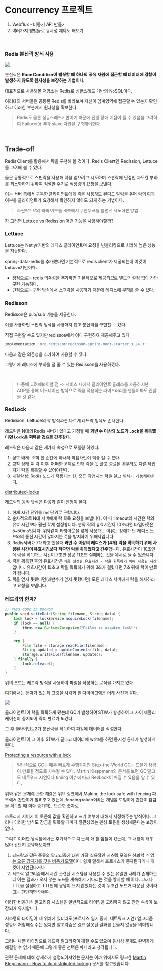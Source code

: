 # Concurrency 프로젝트

1. Webflux - 비동기 API 만들기
2. 여러가지 방법들로 동시성 제어도 해보기

<br>

### Redis 분산락 방식 사용

![](https://img1.daumcdn.net/thumb/R1280x0/?scode=mtistory2&fname=https%3A%2F%2Fblog.kakaocdn.net%2Fdn%2Fb8XI8O%2FbtszM1YHVMa%2FMbKUTWapMhO8K7YkAg8cmK%2Fimg.png)

분산락은 **Race Condition이 발생할 때 하나의 공유 자원에 접근할 때 데이터에 결함이 발생하지 않도록 원자성을 보장하는 기법이다.**

대표적으로 사용해볼 저장소는 Redis로 싱글스레드 기반의 NoSQL이다.

여러대의 서버들은 공통된 Redis를 바라보며 자신이 임계영역에 접근할 수 있는지 확인하고 이러한 부분에서 원자성을 확보한다.

> Redis도 물론 싱글스레드기반이기 때문에 단일 장애 지점이 될 수 있음을 고려하여 Failover용 추가 slave 자원을 구축해야한다.


<br>

## Trade-off

Redis Client를 활용해서 락을 구현해 볼 것이다. Redis Client인 Redission, Lettuce를 고려해 볼 수 있다.

둘은 공통적으로 스핀락을 사용해 락을 얻으려고 시도하며 스핀락에 단점인 과도한 부하를 최소화하기 위하여 적절한 주기로 적당량의 요청을 보낸다.

이는 서버 측에서 구독한 클라이언트에게 락을 사용해도 된다고 알림을 주어 락의 획득 여부를 클라이언트가 요청해서 확인하지 않아도 되게 하는 기법이다.

> 스핀락? 락의 획득 여부를 계속해서 무한루프를 돌면서 시도하는 방법

자 그러면 Lettuce vs Redission 어떤 기능을 사용해야할까?

### Lettuce

Lettuce는 Nettyr기반의 레디스 클라이언트며 요청을 넌블러킹으로 처리해 높은 성능을 자랑한다.

spring-data-redis를 추가했다면 기본적으로 redis client가 제공되는데 이것이 Lettuce기반이다.

- 장점으로는 redis 의존성을 추가하면 기본적으로 제공되므로 별도의 설정 없이 간단 구현 가능하다.
- 단점으로는 구현 방식에서 스핀락을 사용하기 때문에 레디스에 부하를 줄 수 있다.


### Redisson

Redisson은 pub/sub 기능을 제공한다.

이를 사용하면 스핀락 방식을 사용하지 않고 분산락을 구현할 수 있다.

직접 구현할 수도 있지만 redisson에서 이미 구현하여 제공해주고 있다.

```gradle
implementation 'org.redisson:redisson-spring-boot-starter:3.24.3'
```

다음과 같은 의존성을 추가하여 사용할 수 있다.

그렇기에 레디스에 부하를 덜 줄 수 있는 Redisson을 사용하겠다.

<br>

> 나중에 고려해봐야할 점 -> 서비스 내에서 클라이언트 클래스를 사용하지만 AOP를 통해 어노테이션 방식으로 락을 적용하는 라이브러리를 만들어봐도 괜찮을 것 같다. 

### RedLock

Redission, Lettuce의 락 방식과는 다르게 레드락 방식도 존재한다.

레드락은 N대의 Redis 서버가 있다고 가정할 때 **과반 수 이상의 노드가 Lock을 획득했다면 Lock을 획득한 것으로 간주한다.**

레드락은 다음과 같은 세가지 속성으로 모델링 하였다.

1. 상호 배제:  오직 한 순간에 하나의 작업자만이 락을 걸 수 있다.
2. 교착 상태 X: 락 이후, 어떠한 문제로 인해 락을 못 풀고 종료된 경우라도 다른 작업자가 락을 획득할 수 있어야한다.
3. 내결함성: Redis 노드가 작동하는 한, 모든 작업자는 락을 걸고 해체가 가능해야한다.

[distributed-locks](https://redis.io/docs/manual/patterns/distributed-locks/)

레드락의 동작 방식은 다음과 같이 진행이 된다.

1. 현재 시간 단위를 ms 단위로 구합니다.
2. 순차적으로 N대 서버에게 락 획득 요청을 보냅니다. 이 때 timeout의 시간은 락의 유효 시간보다 훨씬 작게 설정합니다. 만약 락의 유효시간이 10초라면 타임아웃은 5~50ms입니다. 위와같이 타임아웃을 짧게 사용하는 이유는 장애가 난 레디스 노드와의 통신 시간이 많아지는 것을 방지하기 위해서입니다.
3. Redis서버가 7대라고 했을때 **과반 수 이상의 레디스가 (4개) 락을 획득하기 위해 사용된 시간이 유효시간보다 작다면 락을 획득했다고 간주**합니다. 유효시간이 10초인데 락을 획득하는 시간이 7초면 성공 11초면 실패하는 것을 예시로 들 수 있습니다.
4. 락을 획득한 후의 유효시간은 `처음 설정된 유효시간 - 락을 획득하기 위해 사용된 시간`입니다. 유효시간이 10초고 락을 획득하기 위해 3초가 걸렸다면 7초 뒤에 락이 만료가 됩니다.
5. 락을 얻지 못했다면(과반수가 얻지 못했다면) 모든 레디스 서버에게 락을 해제하라고 요청을 보냅니다.

### 레드락의 한계?

```java
// THIS CODE IS BROKEN
public void writeData(String filename, String data) {
    Lock lock = lockService.acquireLock(filename);
    if (lock == null) {
        throw new RuntimeException("Failed to acquire lock");
    }

    try {
        File file = storage.readFile(filename);
        String updated = updateContents(file, data);
        storage.writeFile(filename, updated);
    } finally {
        lock.release();
    }
}
```

위의 코드는 레드락 방식을 사용하여 파일을 작성하는 로직을 가지고 있다.

여기에서는 문제가 있는데 그것을 시각화 한 다이어그램은 아래 사진과 같다.

![](https://miro.medium.com/v2/resize:fit:1400/format:webp/1*wwwIk_UkqKwRJ5ED8Wag4w.png)

클라이언트1이 락을 획득하게 됐는데 GC가 발생하여 STW가 발생하여 그 사이 애플리케이션이 중지되어 락이 만료가 되었다.

그 후 클라이언트2가 분산락을 획득하여 파일에 데이터를 작성한다.

클라이언트1이 그 이후 STW가 끝나고 데이터에 write를 하면 동시성 문제가 발생하게된다.

[Protecting a resource with a lock](https://martin.kleppmann.com/2016/02/08/how-to-do-distributed-locking.html)

> 일반적으로 GC는 매우 빠르게 수행되지만 Stop-the-World GC는 드물게 잠금이 만료될 정도로 지속될 수 있다. Martin Kleppmann의 문서를 보면 GC 말고도 네트워크 지연이나 timing 이슈에 따라 RedLock이 깨질 수 있음을 알 수 있다.

위와 같은 문제에 관한 해결은 위의 링크에서 Making the lock safe with fencing 파트에서 간단하게 알려주고 있는데, fencing token이라는 개념을 도입하여 간단히 잠금을 획득할 때 마다 증가하는 단순한 숫자로

스토리지 서버가 이 토큰의 값을 확인하고 쓰기 여부에 대해서 지정해주는 방식이다. 그러나 이러한 방식도 잠금을 획득할 때마다 일관성있는 펜싱 토큰을 생성해준다는 보장이 없다.

그리고 이러한 방식들에서는 추가적으로 더 논의 해 볼 점들이 있는데, 그 내용이 매우 많아 간단히 요약해보자면

1. 레드락과 같은 종류의 알고리즘에 대한 가장 실용적인 시스템 모델은 [신뢰할 수 없는 오류 감지기를 갖춘 비동기 모델](https://courses.csail.mit.edu/6.852/08/papers/CT96-JACM.pdf)이다. 쉽게 말해서 프로세스가 중지된다거나 패킷이 지연된다거나
2. 레드락 알고리즘에서 시간 관련된 시스템을 사용할 수 있는 유일한 사례가 존재하는데 이는 결과가 오지 않는 노드를 계속해서 기다리는 것을 방지할 때 이다. 그러나 TTL을 설정하고 TTL안에 응답이 오지 않았다는 것이 무조건 노드가 다운된 것이라고는 판단하면 안된다.

이러한 비동기식 알고리즘 시스템은 일반적으로 타이밍을 고려하지 않고 안전 속성이 보장되게 유지합니다. 

시스템의 타이밍이 제 위치에 있더라도(프로세스 일시 중지, 네트워크 지연) 알고리즘 성능이 처참해질 수는 있지만 알고리즘은 결코 잘못된 결과를 만들지 않음을 의미합니다.

그러나 나쁜 타이밍으로 레드락 알고리즘이 깨질 수도 있으며 동시성 문제도 완벽하게 해결할 수 없기 때문에 그렇게 좋은 선택은 아니라고 생각됩니다. 

관련 문제에 대해 상세하게 설명되어져있는 문서는 아까 위에서도 링크한 [Martin Kleppmann - How to do distributed locking](https://martin.kleppmann.com/2016/02/08/how-to-do-distributed-locking.html) 문서를 참고했습니다.


